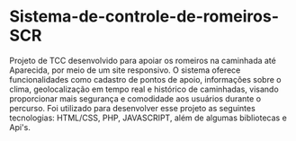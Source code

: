 # Sistema-de-controle-de-romeiros-SCR
 Projeto de TCC desenvolvido para apoiar os romeiros na caminhada até Aparecida, por meio de um site responsivo. O sistema oferece funcionalidades como cadastro de pontos de apoio, informações sobre o clima, geolocalização em tempo real e histórico de caminhadas, visando proporcionar mais segurança e comodidade aos usuários durante o percurso. Foi utilizado para desenvolver esse projeto as seguintes tecnologias: HTML/CSS, PHP, JAVASCRIPT, além de algumas bibliotecas e Api's.
